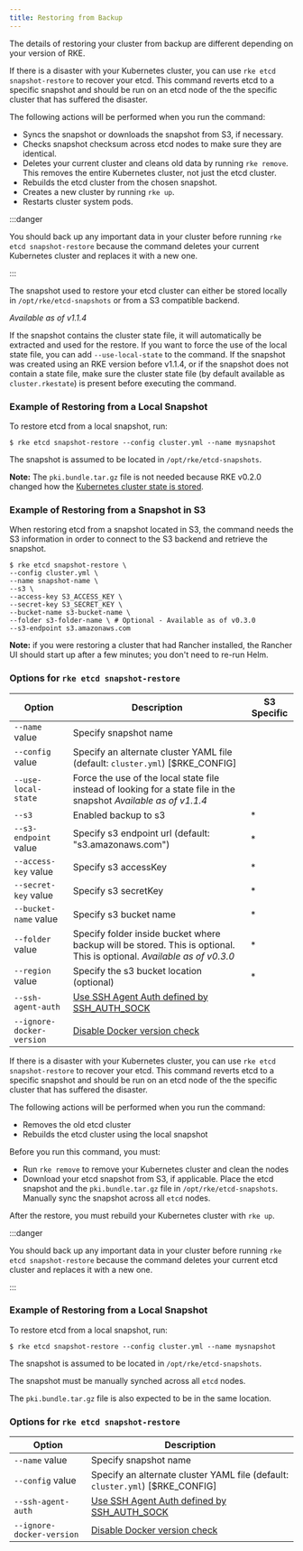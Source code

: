 ```yaml
---
title: Restoring from Backup
---
```




The details of restoring your cluster from backup are different depending on your version of RKE.

<Tabs>
<TabItem value="RKE v0.2.0+">

If there is a disaster with your Kubernetes cluster, you can use `rke etcd snapshot-restore` to recover your etcd. This command reverts etcd to a specific snapshot and should be run on an etcd node of the the specific cluster that has suffered the disaster.

The following actions will be performed when you run the command:

- Syncs the snapshot or downloads the snapshot from S3, if necessary.
- Checks snapshot checksum across etcd nodes to make sure they are identical.
- Deletes your current cluster and cleans old data by running `rke remove`. This removes the entire Kubernetes cluster, not just the etcd cluster.
- Rebuilds the etcd cluster from the chosen snapshot.
- Creates a new cluster by running `rke up`.
- Restarts cluster system pods.

:::danger

You should back up any important data in your cluster before running `rke etcd snapshot-restore` because the command deletes your current Kubernetes cluster and replaces it with a new one.

:::

The snapshot used to restore your etcd cluster can either be stored locally in `/opt/rke/etcd-snapshots` or from a S3 compatible backend.

_Available as of v1.1.4_

If the snapshot contains the cluster state file, it will automatically be extracted and used for the restore. If you want to force the use of the local state file, you can add `--use-local-state` to the command. If the snapshot was created using an RKE version before v1.1.4, or if the snapshot does not contain a state file, make sure the cluster state file (by default available as `cluster.rkestate`) is present before executing the command.

### Example of Restoring from a Local Snapshot

To restore etcd from a local snapshot, run:

```
$ rke etcd snapshot-restore --config cluster.yml --name mysnapshot
```

The snapshot is assumed to be located in `/opt/rke/etcd-snapshots`.

**Note:** The `pki.bundle.tar.gz` file is not needed because RKE v0.2.0 changed how the [Kubernetes cluster state is stored](../../installation/installation.md#kubernetes-cluster-state).

### Example of Restoring from a Snapshot in S3

When restoring etcd from a snapshot located in S3, the command needs the S3 information in order to connect to the S3 backend and retrieve the snapshot.

```shell
$ rke etcd snapshot-restore \
--config cluster.yml \
--name snapshot-name \
--s3 \
--access-key S3_ACCESS_KEY \
--secret-key S3_SECRET_KEY \
--bucket-name s3-bucket-name \
--folder s3-folder-name \ # Optional - Available as of v0.3.0
--s3-endpoint s3.amazonaws.com
```
**Note:** if you were restoring a cluster that had Rancher installed, the Rancher UI should start up after a few minutes; you don't need to re-run Helm.

### Options for `rke etcd snapshot-restore`

| Option | Description | S3 Specific |
| --- | --- | ---|
| `--name` value            |  Specify snapshot name | |
| `--config` value          |  Specify an alternate cluster YAML file (default: `cluster.yml`) [$RKE_CONFIG] | |
| `--use-local-state`       | Force the use of the local state file instead of looking for a state file in the snapshot _Available as of v1.1.4_ | |
| `--s3`                    |  Enabled backup to s3 |* |
| `--s3-endpoint` value     |  Specify s3 endpoint url (default: "s3.amazonaws.com") | * |
| `--access-key` value      |  Specify s3 accessKey | *|
| `--secret-key` value      |  Specify s3 secretKey | *|
| `--bucket-name` value     |  Specify s3 bucket name | *|
| `--folder` value     |   Specify folder inside  bucket where backup will be stored. This is optional.  This is optional. _Available as of v0.3.0_ | *|
| `--region` value          |  Specify the s3 bucket location (optional) | *|
| `--ssh-agent-auth`      |   [Use SSH Agent Auth defined by SSH_AUTH_SOCK](../../config-options/config-options.md#ssh-agent) | |
| `--ignore-docker-version`  | [Disable Docker version check](../../config-options/config-options.md#supported-docker-versions) |

</TabItem>
<TabItem value="RKE before v0.2.0">

If there is a disaster with your Kubernetes cluster, you can use `rke etcd snapshot-restore` to recover your etcd. This command reverts etcd to a specific snapshot and should be run on an etcd node of the the specific cluster that has suffered the disaster.

The following actions will be performed when you run the command:

- Removes the old etcd cluster
- Rebuilds the etcd cluster using the local snapshot

Before you run this command, you must:

- Run `rke remove` to remove your Kubernetes cluster and clean the nodes
- Download your etcd snapshot from S3, if applicable. Place the etcd snapshot and the `pki.bundle.tar.gz` file in `/opt/rke/etcd-snapshots`. Manually sync the snapshot across all `etcd` nodes.

After the restore, you must rebuild your Kubernetes cluster with `rke up`.

:::danger

You should back up any important data in your cluster before running `rke etcd snapshot-restore` because the command deletes your current etcd cluster and replaces it with a new one.

:::

### Example of Restoring from a Local Snapshot

To restore etcd from a local snapshot, run:

```
$ rke etcd snapshot-restore --config cluster.yml --name mysnapshot
```

The snapshot is assumed to be located in `/opt/rke/etcd-snapshots`.

The snapshot must be manually synched across all `etcd` nodes.

The `pki.bundle.tar.gz` file is also expected to be in the same location.

### Options for `rke etcd snapshot-restore`

| Option | Description |
| --- | --- |
| `--name` value            |  Specify snapshot name |
| `--config` value          |  Specify an alternate cluster YAML file (default: `cluster.yml`) [$RKE_CONFIG] |
| `--ssh-agent-auth`      |   [Use SSH Agent Auth defined by SSH_AUTH_SOCK](../../config-options/config-options.md#ssh-agent) |
| `--ignore-docker-version`  | [Disable Docker version check](../../config-options/config-options.md#supported-docker-versions) |

</TabItem>
</Tabs>
